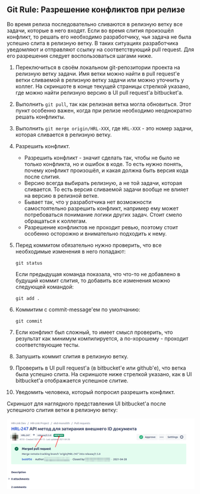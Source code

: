 ## Git Rule: Разрешение конфликтов при релизе



Во время релиза последовательно сливаются в релизную ветку все задачи, которые в него входят. Если во время слития произошёл конфликт, то решать его необходимо разработчику, чья задача не была успешно слита в релизную ветку. В таких ситуациях разработчика уведомляют и отправляют ссылку на соответствующий pull request. Для его разрешения следует воспользоваться шагами ниже. 



1. Переключиться в своём локальном git-репозитории проекта на релизную ветку задачи. Имя ветки можно найти в pull request'е ветки сливаемой в релизную ветку задачи или можно уточнить у коллег. На скриншоте в конце текущей страницы стрелкой указано, где можно найти релизную версию в UI pull request'а bitbucket'а.

2. Выполнить `git pull`, так как релизная ветка могла обновиться. Этот пункт особенно важен, когда при релизе необходимо неоднократно решать конфликты.

3. Выполнить `git merge origin/HRL-XXX`, где ```HRL-XXX``` - это номер задачи, которая сливается в релизную ветку.

4. Разрешить конфликт.
   - Разрешить конфликт - значит сделать так, чтобы не было не только конфликта, но и ошибок в коде. То есть нужно понять, почему конфликт произошёл, и какая должна быть версия кода после слития.
   - Версию всегда выбирать релизную, а не той задачи, которая сливается. То есть версия сливаемой задачи вообще не влияет на версию в релизной ветке.
   - Бывает так, что у разработчика нет возможности самостоятельно разрешить конфликт, например ему может потребоваться понимание логики других задач. Стоит смело обращаться к коллегам.
   - Разрешение конфликтов не проходит ревью, поэтому стоит особенно осторожно и внимательно подходить к нему.

5. Перед коммитом обязательно нужно проверить, что все необходимые изменения в него попадают:
   ```
   git status
   ```
   Если предыдущая команда показала, что что-то не добавлено в будущий коммит слития, то добавить все изменения можно следующей командой:
   ```
   git add .
   ```

6. Коммитим с commit-message'ем по умолчанию:
   ```
   git commit
   ```

7. Если конфликт был сложный, то имеет смысл проверить, что результат как минимум компилируется, а по-хорошему - проходит соответствующие тесты.

8. Запушить коммит слития в релизную ветку.

9. Проверить в UI pull request'а (в bitbucket'е или github'е), что ветка была успешно слита. На скриншоте ниже стрелкой указано, как в UI bitbucket'а отображается успешное слитие.

10. Уведомить человека, который попросил разрешить конфликт.



Скриншот для наглядного представления UI bitbucket'а после успешного слития ветки в релизную ветку:

![merged-branch](../images/git/03/merged-branch.png)

